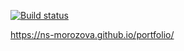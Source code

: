 [![Build status](https://ci.appveyor.com/api/projects/status/uhhm2k92dqudl9xl?svg=true)](https://ci.appveyor.com/project/ns-morozova/portfolio)



https://ns-morozova.github.io/portfolio/
